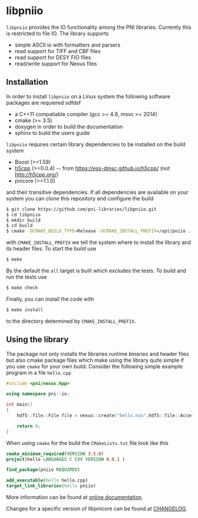  # libpniio


`libpniio` provides the IO functionality among the PNI libraries. Currently this
is restricted to file IO. The library supports

* simple ASCII io with formatters and parsers
* read support for TIFF and CBF files
* read support for DESY FIO files
* read/write support for Nexus files


## Installation

In order to install `libpniio` on a Linux system the following software packages
are requiered sdfdsf

* a C++11 compatiable compiler (gcc >= 4.9, msvc >= 2014)
* cmake (>= 3.5)
* doxygen in order to build the documentation
* sphinx to build the users guide

`libpniio` requires certain library dependencies to be installed on the
build system

* Boost (>=1.59)
* [h5cpp](https://github.com/ess-dmsc/h5cpp) (>=0.0.4) -- from https://ess-dmsc.github.io/h5cpp/ (not http://h5cpp.org/)
* pnicore (>=1.1.0)

and their transitive dependencies. If all dependencies are available on your
system you can clone this repository and configure the build

```bash
$ git clone https://github.com/pni-libraries/libpniio.git
$ cd libpniio
$ mkdir build
$ cd build
$ cmake -DCMAKE_BUILD_TYPE=Release -DCMAKE_INSTALL_PREFIX=/opt/pniio ../
```

with `CMAKE_INSTALL_PREFIX` we tell the system where to install the library
and its header files.
To start the build use

```bash
$ make
```

By the default the `all` target is built which excludes the tests. To build
and run the tests use

```bash
$ make check
```

Finally, you can install the code with

```bash
$ make install
```

to the directory determined by `CMAKE_INSTALL_PREFIX`.

## Using the library

The package not only installs the libraries runtime binaries and header files
but also cmake package files which make using the library quite simple if
you use `cmake` for your own build. Consider the following simple example
program in a file `hello.cpp`

```cpp
#include <pni/nexus.hpp>

using namespace pni::io;

int main()
{
    hdf5::file::File file = nexus::create("hello.nxs",hdf5::file::AccessFlags::TRUNCATE);

    return 0;
}

```

When using `cmake` for the build the `CMakeLists.txt` file look like this

```cmake
cmake_minimum_required(VERSION 3.5.0)
project(hello LANGUAGES C CXX VERSION 0.0.1 )

find_package(pniio REQUIRED)

add_executable(hello hello.cpp)
target_link_libraries(hello pniio)
```

More information can be found at [online documentation](https://pni-libraries.github.io/libpniio/index.html).

Changes for a specific version of libpnicore can be found
at [CHANGELOG](https://github.com/pni-libraries/libpniio/blob/develop/CHANGELOG.md).
